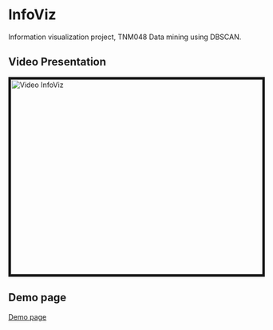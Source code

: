 # InfoViz
Information visualization project, TNM048
Data mining using DBSCAN.

## Video Presentation
<a href="https://www.youtube.com/watch?v=w79QaVgHTbA
" target="_blank"><img src="http://img.youtube.com/vi/w79QaVgHTbA/0.jpg" 
alt="Video InfoViz" width="640" height="390" border="5" /></a>

## Demo page
<a href="http://martingrad.github.io/pages/InfoViz/index.html" target="_blank">Demo page</a>
